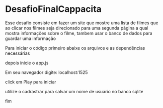 # DesafioFinalCappacita
Esse desafio consiste em fazer um site que mostre uma lista de filmes que ao clicar nos filmes seja direcionado para uma segunda página a qual mostra informações sobre o filme, tambem usar o banco de dados para guardar uma informação

Para iniciar o código primeiro abaixe os arquivos e as dependências necessárias

depois inicie o app.js 

Em seu navegador digite: localhost:1525

click em Play para iniciar

utilize o cadrastrar para salvar um nome de usuario no banco sqlite 

fim
